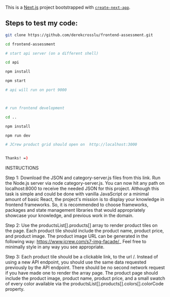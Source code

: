 This is a [Next.js](https://nextjs.org/) project bootstrapped with [`create-next-app`](https://github.com/vercel/next.js/tree/canary/packages/create-next-app).

## Steps to test my code:

```bash
git clone https://github.com/derekcrosslu/frontend-assessment.git

cd frontend-assessment

# start api server (on a different shell)

cd api

npm install

npm start

# api will run on port 9000



# run frontend development 

cd ..

npm install 

npm run dev

# JCrew product grid should open on  http://localhost:3000


Thanks! =)
```

INSTRUCTIONS

Step 1:
Download the JSON and category-server.js files from this link.
Run the Node.js server via node category-server.js. You can now hit any path on localhost:8000 to receive the needed JSON for
this project.
Although this task is simple and could be done with vanilla JavaScript or a minimal amount of basic React, the project's mission is to
display your knowledge in frontend frameworks. So, it is recommended to choose frameworks, packages and state management
libraries that would appropriately showcase your knowledge, and previous work in the domain.

Step 2:
Use the productsList[].products[] array to render product tiles on the page. Each product tile should include the product name,
product price, and product image. The product image URL can be generated in the following way:
https://www.jcrew.com/s7-img-facade/<productCode>_<defaultColorCode>
Feel free to minimally style in any way you see appropriate.

Step 3:
Each product tile should be a clickable link, to the url /<productCode>. Instead of using a new API endpoint, you should use the same
data requested previously by the API endpoint. There should be no second network request if you have made one to render the array
page.
The product page should include the product image, product name, product price, and a small swatch of every color available via the
productsList[].products[].colors[].colorCode property.



